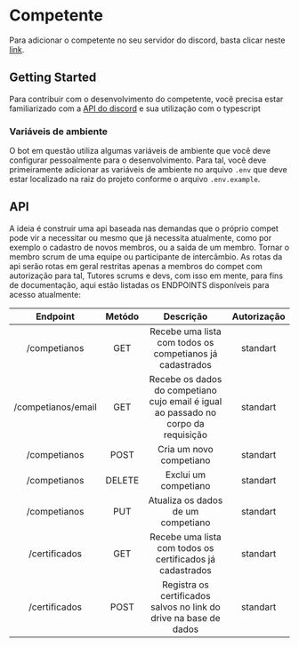 # Competente

Para adicionar o competente no seu servidor do discord, basta clicar neste [link](https://discord.com/api/oauth2/authorize?client_id=1054755402346143816&permissions=8&scope=bot).

## Getting Started

Para contribuir com o desenvolvimento do competente, você precisa estar familiarizado com a [API do discord](https://discord.js.org/#/) e sua utilização com o typescript

### Variáveis de ambiente
O bot em questão utiliza algumas variáveis de ambiente que você deve configurar pessoalmente para o desenvolvimento. Para tal, você deve primeiramente adicionar as variáveis de ambiente no arquivo `.env` que deve estar localizado na raiz do projeto conforme o arquivo `.env.example`.

## API
A ideia é construir uma api baseada nas demandas que o próprio compet pode vir a necessitar ou mesmo que já necessita atualmente, como por exemplo o cadastro de novos membros, ou a saida de um membro. Tornar o membro scrum de uma equipe ou participante de intercâmbio. As rotas da api serão rotas em geral restritas apenas a membros do compet com autorização para tal, Tutores scrums e devs, com isso em mente, para fins de documentação, aqui estão listadas os ENDPOINTS disponíveis para acesso atualmente:

Endpoint|Metódo|Descrição|Autorização
:---:|:---:|:---:|:---:
/competianos|GET|Recebe uma lista com todos os competianos já cadastrados|standart
/competianos/email|GET|Recebe os dados do competiano cujo email é igual ao passado no corpo da requisição|standart
/competianos|POST|Cria um novo competiano|standart
/competianos|DELETE|Exclui um competiano|standart
/competianos|PUT|Atualiza os dados de um competiano|standart
/certificados|GET|Recebe uma lista com todos os certificados já cadastrados|standart
/certificados|POST|Registra os certificados salvos no link do drive na base de dados|standart 
